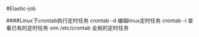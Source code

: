 #Elastic-job


####Linux下crontab执行定时任务
    crontab -d	编辑linux定时任务
    crontab -l  查看已有的定时任务
    vim /etc/crontab	全局的定时任务


